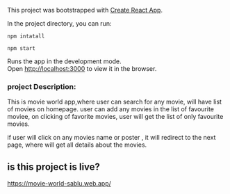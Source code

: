 This project was bootstrapped with [Create React App](https://github.com/facebook/create-react-app).

In the project directory, you can run:

 `npm intatall`
 
 `npm start`

Runs the app in the development mode.<br />
Open [http://localhost:3000](http://localhost:3000) to view it in the browser.

### project Description:

This is movie world app,where user can search for any movie, will have list of movies on homepage. user can add any movies in the list of favourite moviee, on clicking of favorite movies, user will get the list of only favourite movies.

if user will click on any movies name or poster , it will redirect to the next page, where will get all details about the movies.


## is this project is live?

https://movie-world-sablu.web.app/
